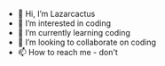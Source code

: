 - 👋 Hi, I’m Lazarcactus
- 👀 I’m interested in coding
- 🌱 I’m currently learning coding
- 💞️ I’m looking to collaborate on coding
- 📫 How to reach me - don't

<!---
LazarCactusMan/LazarCactusMan is a ✨ special ✨ repository because its `README.md` (this file) appears on your GitHub profile.
You can click the Preview link to take a look at your changes.
--->
